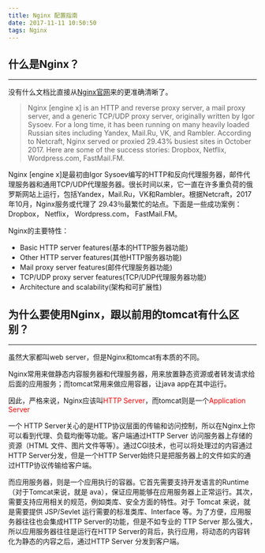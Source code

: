 ```yaml
---
title: Nginx 配置指南
date: 2017-11-11 10:50:50
tags: Nginx
---
```


## 什么是Nginx？

***

没有什么文档比直接从[Nginx官网]()来的更准确清晰了。

> Nginx [engine x] is an HTTP and reverse proxy server, a mail proxy server, and a generic TCP/UDP proxy server, originally written by Igor Sysoev. For a long time, it has been running on many heavily loaded Russian sites including Yandex, Mail.Ru, VK, and Rambler. According to Netcraft, Nginx served or proxied 29.43% busiest sites in October 2017. Here are some of the success stories: Dropbox, Netflix, Wordpress.com, FastMail.FM.

Nginx [engine x]是最初由Igor Sysoev编写的HTTP和反向代理服务器，邮件代理服务器和通用TCP/UDP代理服务器。很长时间以来，它一直在许多重负荷的俄罗斯网站上运行，包括Yandex，Mail.Ru，VK和Rambler。根据Netcraft，2017年10月，Nginx服务或代理了 29.43％最繁忙的站点。下面是一些成功案例： Dropbox， Netflix， Wordpress.com， FastMail.FM。

Nginx的主要特性：
- Basic HTTP server features(基本的HTTP服务器功能)
- Other HTTP server features(其他HTTP服务器功能)
- Mail proxy server features(邮件代理服务器功能)
- TCP/UDP proxy server features(TCP/UDP代理服务器功能)
- Architecture and scalability(架构和可扩展性)

## 为什么要使用Nginx，跟以前用的tomcat有什么区别？

***

虽然大家都叫web server，但是Nginx和tomcat有本质的不同。

Nginx常用来做静态内容服务器和代理服务器，用来放置静态资源或者转发请求给后面的应用服务；而tomcat常用来做应用容器，让java app在其中运行。

因此，严格来说，Nginx应该叫<span style="color:red">HTTP Server</span>，而tomcat则是一个<span style="color:red">Application Server</span>

一个 HTTP Server关心的是HTTP协议层面的传输和访问控制，所以在Nginx上你可以看到代理、负载均衡等功能。客户端通过HTTP Server 访问服务器上存储的资源（HTML 文件、图片文件等等）。通过CGI技术，也可以将处理过的内容通过HTTP Server分发，但是一个HTTP Server始终只是把服务器上的文件如实的通过HTTP协议传输给客户端。

而应用服务器，则是一个应用执行的容器。它首先需要支持开发语言的Runtime（对于Tomcat来说，就是 ava），保证应用能够在应用服务器上正常运行。其次，需要支持应用相关的规范，例如类库、安全方面的特性。对于 Tomcat 来说，就是需要提供 JSP/Sevlet 运行需要的标准类库、Interface 等。为了方便，应用服务器往往也会集成HTTP Server的功能，但是不如专业的 TTP Server 那么强大，所以应用服务器往往是运行在HTTP Server的背后，执行应用，将动态的内容转化为静态的内容之后，通过HTTP Server 分发到客户端。
